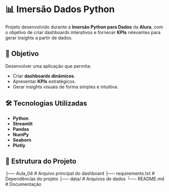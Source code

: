 # 📊 Imersão Dados Python

Projeto desenvolvido durante a **Imersão Python para Dados** da **Alura**, com o objetivo de criar dashboards interativos e fornecer **KPIs** relevantes para gerar insights a partir de dados.

## 🎯 Objetivo
Desenvolver uma aplicação que permita:
- Criar **dashboards dinâmicos**.
- Apresentar **KPIs** estratégicos.
- Gerar insights visuais de forma simples e intuitiva.

## 🛠️ Tecnologias Utilizadas
- **Python**
- **Streamlit**
- **Pandas**
- **NumPy**
- **Seaborn**
- **Plotly**
  
## 📂 Estrutura do Projeto
├── Aula_04 # Arquivo principal do dashboard
├── requirements.txt # Dependências do projeto
├── data/ # Arquivos de dados
└── README.md # Documentação
